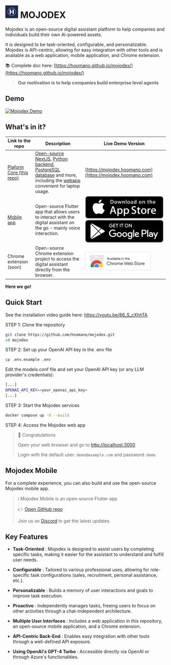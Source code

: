 # ![mojodex](/webapp/public/images/logo/mojodex_logo_4040.png) MOJODEX

Mojodex is an open-source digital assistant platform to help companies and individuals build their own AI-powered assets.

It is designed to be task-oriented, configurable, and personalizable. Mojodex is API-centric, allowing for easy integration with other tools and is available as a web application, mobile application, and Chrome extension.

📚 Complete doc here: [https://hoomano.github.io/mojodex/](https://hoomano.github.io/mojodex/)

> __Our motivation is to help companies build enterprise level agents__

## Demo

[![Mojodex Demo](https://img.youtube.com/vi/9m7AZdd5Qyw/0.jpg)](https://www.youtube.com/watch?v=9m7AZdd5Qyw)

## What's in it?

| Link to the repo | Description | Live Demo Version |
| --- | --- | --- |
| [Plaform Core (this repo)](https://github.com/hoomano/mojodex) | [Open-source NextJS](/webapp), [Python backend](backend), [PostgreSQL database](/pgsql) and more, including the [webapp](/webapp/) convenient for laptop usage. | [https://mojodex.hoomano.com](https://mojodex.hoomano.com) |
| [Mobile app](https://github.com/hoomano/mojodex_mobile) | Open-source Flutter app that allows users to interact with the digital assistant on the go - mainly voice interaction. | [![App Store](/webapp/public/images/app_store.svg)](https://apps.apple.com/fr/app/mojodex/id6446367743) [![Google Play](/webapp/public/images/google_play.svg)](https://play.google.com/store/apps/details?id=com.hoomano.mojodex_mobile) |
| Chrome extension (soon) | Open-source Chrome extension project to access the digital assistant directly from the browser.  | [![Chrome Web Store](/docs/images/chrome_web_store.png)](https://chromewebstore.google.com/detail/mojodex/jagemmajllamdahinjidkopehkffbkho)

__Here we go!__

## Quick Start

See the installation video guide here: https://youtu.be/86_S_cXhhTA

STEP 1: Clone the repository

```bash
git clone https://github.com/hoomano/mojodex.git
cd mojodex
```

STEP 2: Set up your OpenAI API key in the .env file

```bash
cp .env.example .env
```
Edit the models.conf file and set your OpenAI API key (or any LLM provider's credentials):

```bash
[...]
OPENAI_API_KEY=<your_openai_api_key>
[...]
```


STEP 3: Start the Mojodex services

```bash
docker compose up -d --build
```

STEP 4: Access the Mojodex web app

> 🎉 Congratulations
> 
> Open your web browser and go to [http://localhost:3000](http://localhost:3000)
> 
> Login with the default user: `demo@example.com` and password: `demo`


## Mojodex Mobile

For a complete experience, you can also build and use the open-source Mojodex mobile app.

> ℹ Mojodex Mobile is an open-source Flutter app
>
> 👉 [Open GitHub repo](https://github.com/hoomano/mojodex_mobile)
>
> Join us on [Discord](https://discord.gg/zJhWkwyS) to get the latest updates.

## Key Features

- **Task-Oriented** : Mojodex is designed to assist users by completing specific tasks, making it easier for the assistant to understand and fulfill user needs.

- **Configurable** : Tailored to various professional uses, allowing for role-specific task configurations (sales, recruitment, personal assistance, etc.).

- **Personalizable** : Builds a memory of user interactions and goals to improve task execution.

- **Proactive** : Independently manages tasks, freeing users to focus on other activities through a chat-independent architecture.

- **Multiple User Interfaces** : Includes a web application in this repository, an open-source mobile application, and a Chrome extension.

- **API-Centric Back-End** : Enables easy integration with other tools through a well-defined API exposure.

- **Using OpenAI's GPT-4 Turbo** : Accessible directly via OpenAI or through Azure's functionalities.

